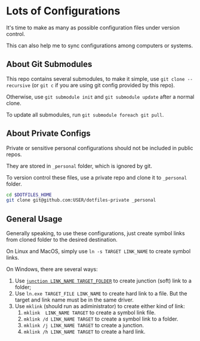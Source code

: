 # Lots of Configurations

It's time to make as many as possible configuration files under version control.

This can also help me to sync configurations among computers or systems.

## About Git Submodules

This repo contains several submodules, to make it simple, use `git clone --recursive` (or `git c` if you are using git config provided by this repo).

Otherwise, use `git submodule init` and `git submodule update` after a normal clone.

To update all submodules, run `git submodule foreach git pull`.

## About Private Configs

Private or sensitive personal configurations should not be included in public repos.

They are stored in `_personal` folder, which is ignored by git.

To version control these files, use a private repo and clone it to `_personal` folder.

``` bash
cd $DOTFILES_HOME
git clone git@github.com:USER/dotfiles-private _personal
```

## General Usage

Generally speaking, to use these configurations, just create symbol links from
cloned folder to the desired destination.

On Linux and MacOS, simply use `ln -s TARGET LINK_NAME` to create symbol links.

On Windows, there are several ways:

1. Use [`junction LINK_NAME TARGET_FOLDER`](http://technet.microsoft.com/en-us/sysinternals/bb896768.aspx)
    to create junction (soft) link to a folder;
1. Use `ln.exe TARGET_FILE LINK_NAME` to create hard link to a file. But the target and link name
    must be in the same driver.
1. Use `mklink` (should run as adiministrator) to create either kind of link:
    1. `mklink  LINK_NAME TARGET` to create a symbol link file.
    1. `mklink /d LINK_NAME TARGET` to create a symbol link to a folder.
    1. `mklink /j LINK_NAME TARGET` to create a junction.
    1. `mklink /h LINK_NAME TARGET` to create a hard link.
